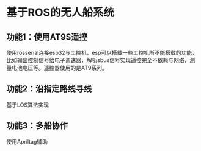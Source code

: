 # 基于ROS的无人船系统
## 功能1：使用AT9S遥控
使用rosserial连接esp32与工控机，esp可以搭载一些工控机所不能搭载的功能，比如输出控制信号给电子调速器，解析sbus信号实现遥控完全不依赖与网络，测量电池电压等。遥控器使用的是AT9系列。
## 功能2：沿指定路线寻线
基于LOS算法实现
## 功能3：多船协作
使用Apriltag辅助
